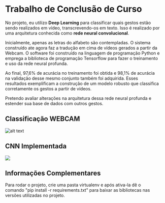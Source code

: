 # Trabalho de Conclusão de Curso
No projeto, eu utilizo  **Deep Learning** para classificar quais gestos estão sendo realizados em vídeo, transcrevendo-os em texto. Isso é realizado por uma arquitetura conhecida como **rede neural convolucional**.

Inicialmente, apenas as letras do alfabeto são contempladas. O sistema construído ate agora faz a tradução em cima de vídeos gerados a partir da Webcam. O software foi construído na linguagem de programação Python e emprega a biblioteca de programação Tensorflow para fazer o treinamento e uso da rede neural profunda. 

Ao final, 97,6% de acurácia no treinamento foi obtida e 98,1% de acurácia na validação desse mesmo conjunto também foi adquirida. Esses resultados exemplificam a construção de um modelo robusto que classifica corretamente os gestos a partir de vídeos. 

Pretendo avaliar alterações na arquitetura dessa rede neural profunda e estender sua base de dados com outros gestos.

## Classificação  WEBCAM
![alt text](https://imageup.me/b7i)


##  CNN Implementada
![](https://i.ibb.co/1nP3QQf/cnn.jpg)

## Informações Complementares
Para rodar o projeto, crie uma pasta virtualenv e após ativa-la dê o comando "pip install -r requirements.txt" para baixar as bibliotecas nas versões utilizadas no projeto.
